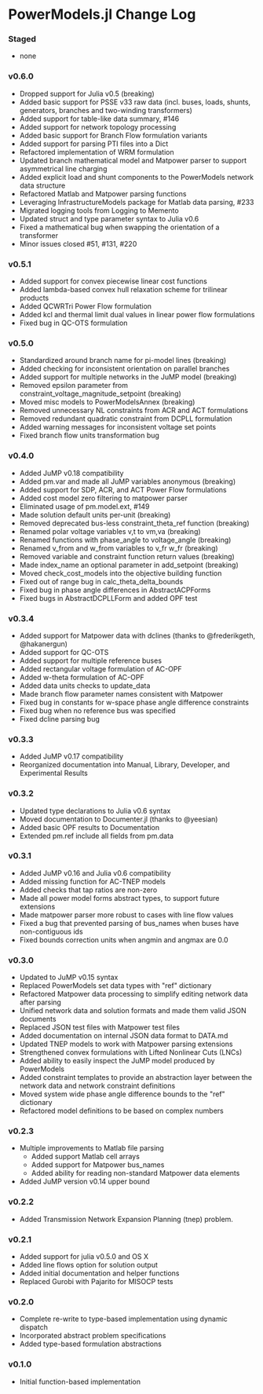 PowerModels.jl Change Log
=================

### Staged
- none

### v0.6.0
- Dropped support for Julia v0.5 (breaking)
- Added basic support for PSSE v33 raw data (incl. buses, loads, shunts, generators, branches and two-winding transformers)
- Added support for table-like data summary, #146
- Added support for network topology processing
- Added basic support for Branch Flow formulation variants
- Added support for parsing PTI files into a Dict
- Refactored implementation of WRM formulation
- Updated branch mathematical model and Matpower parser to support asymmetrical line charging
- Added explicit load and shunt components to the PowerModels network data structure
- Refactored Matlab and Matpower parsing functions
- Leveraging InfrastructureModels package for Matlab data parsing, #233
- Migrated logging tools from Logging to Memento
- Updated struct and type parameter syntax to Julia v0.6
- Fixed a mathematical bug when swapping the orientation of a transformer
- Minor issues closed #51, #131, #220

### v0.5.1
- Added support for convex piecewise linear cost functions
- Added lambda-based convex hull relaxation scheme for trilinear products
- Added QCWRTri Power Flow formulation
- Added kcl and thermal limit dual values in linear power flow formulations
- Fixed bug in QC-OTS formulation

### v0.5.0
- Standardized around branch name for pi-model lines (breaking)
- Added checking for inconsistent orientation on parallel branches
- Added support for multiple networks in the JuMP model (breaking)
- Removed epsilon parameter from constraint_voltage_magnitude_setpoint (breaking)
- Moved misc models to PowerModelsAnnex (breaking)
- Removed unnecessary NL constraints from ACR and ACT formulations
- Removed redundant quadratic constraint from DCPLL formulation
- Added warning messages for inconsistent voltage set points
- Fixed branch flow units transformation bug

### v0.4.0
- Added JuMP v0.18 compatibility
- Added pm.var and made all JuMP variables anonymous (breaking)
- Added support for SDP, ACR, and ACT Power Flow formulations
- Added cost model zero filtering to matpower parser
- Eliminated usage of pm.model.ext, #149
- Made solution default units per-unit (breaking)
- Removed deprecated bus-less constraint_theta_ref function (breaking)
- Renamed polar voltage variables v,t to vm,va (breaking)
- Renamed functions with phase_angle to voltage_angle (breaking)
- Renamed v_from and w_from variables to v_fr w_fr (breaking)
- Removed variable and constraint function return values (breaking)
- Made index_name an optional parameter in add_setpoint (breaking)
- Moved check_cost_models into the objective building function
- Fixed out of range bug in calc_theta_delta_bounds
- Fixed bug in phase angle differences in AbstractACPForms
- Fixed bugs in AbstractDCPLLForm and added OPF test

### v0.3.4
- Added support for Matpower data with dclines (thanks to @frederikgeth, @hakanergun)
- Added support for QC-OTS
- Added support for multiple reference buses
- Added rectangular voltage formulation of AC-OPF
- Added w-theta formulation of AC-OPF
- Added data units checks to update_data
- Made branch flow parameter names consistent with Matpower
- Fixed bug in constants for w-space phase angle difference constraints
- Fixed bug when no reference bus was specified
- Fixed dcline parsing bug

### v0.3.3
- Added JuMP v0.17 compatibility
- Reorganized documentation into Manual, Library, Developer, and Experimental Results

### v0.3.2
- Updated type declarations to Julia v0.6 syntax
- Moved documentation to Documenter.jl (thanks to @yeesian)
- Added basic OPF results to Documentation
- Extended pm.ref include all fields from pm.data

### v0.3.1
- Added JuMP v0.16 and Julia v0.6 compatibility
- Added missing function for AC-TNEP models
- Added checks that tap ratios are non-zero
- Made all power model forms abstract types, to support future extensions
- Made matpower parser more robust to cases with line flow values
- Fixed a bug that prevented parsing of bus_names when buses have non-contiguous ids
- Fixed bounds correction units when angmin and angmax are 0.0

### v0.3.0
- Updated to JuMP v0.15 syntax
- Replaced PowerModels set data types with "ref" dictionary
- Refactored Matpower data processing to simplify editing network data after parsing
- Unified network data and solution formats and made them valid JSON documents
- Replaced JSON test files with Matpower test files
- Added documentation on internal JSON data format to DATA.md
- Updated TNEP models to work with Matpower parsing extensions
- Strengthened convex formulations with Lifted Nonlinear Cuts (LNCs)
- Added ability to easily inspect the JuMP model produced by PowerModels
- Added constraint templates to provide an abstraction layer between the network data and network constraint definitions
- Moved system wide phase angle difference bounds to the "ref" dictionary
- Refactored model definitions to be based on complex numbers

### v0.2.3
- Multiple improvements to Matlab file parsing
  - Added support Matlab cell arrays
  - Added support for Matpower bus_names
  - Added ability for reading non-standard Matpower data elements
- Added JuMP version v0.14 upper bound

### v0.2.2
- Added Transmission Network Expansion Planning (tnep) problem.

### v0.2.1
- Added support for julia v0.5.0 and OS X
- Added line flows option for solution output
- Added initial documentation and helper functions
- Replaced Gurobi with Pajarito for MISOCP tests

### v0.2.0
- Complete re-write to type-based implementation using dynamic dispatch
- Incorporated abstract problem specifications
- Added type-based formulation abstractions

### v0.1.0
- Initial function-based implementation
